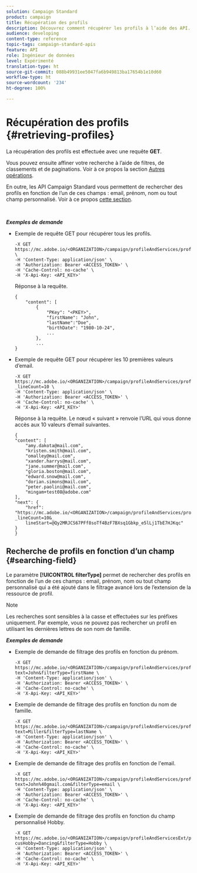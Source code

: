 ```yaml
---
solution: Campaign Standard
product: campaign
title: Récupération des profils
description: Découvrez comment récupérer les profils à l’aide des API.
audience: developing
content-type: reference
topic-tags: campaign-standard-apis
feature: API
role: Ingénieur de données
level: Expérimenté
translation-type: ht
source-git-commit: 088b49931ee5047fa6b949813ba17654b1e10d60
workflow-type: ht
source-wordcount: '234'
ht-degree: 100%

---
```



# Récupération des profils {#retrieving-profiles}

La récupération des profils est effectuée avec une requête **GET**.

Vous pouvez ensuite affiner votre recherche à l’aide de filtres, de classements et de paginations. Voir à ce propos la section [Autres opérations](../../api/using/sorting.md).

En outre, les API Campaign Standard vous permettent de rechercher des profils en fonction de l’un de ces champs : email, prénom, nom ou tout champ personnalisé. Voir à ce propos [cette section](#searching-field).

<br/>

***Exemples de demande***

* Exemple de requête GET pour récupérer tous les profils.

   ```
   -X GET https://mc.adobe.io/<ORGANIZATION>/campaign/profileAndServices/profile \
   -H 'Content-Type: application/json' \
   -H 'Authorization: Bearer <ACCESS_TOKEN>' \
   -H 'Cache-Control: no-cache' \
   -H 'X-Api-Key: <API_KEY>'
   ```

   Réponse à la requête.

   ```
   {
       "content": [
           {
               "PKey": "<PKEY>",
               "firstName": "John",
               "lastName":"Doe",
               "birthDate": "1980-10-24",
               ...
           },
           ...
   }
   ```

* Exemple de requête GET pour récupérer les 10 premières valeurs d’email.

   ```
   -X GET https://mc.adobe.io/<ORGANIZATION>/campaign/profileAndServices/profile/email?_lineCount=10 \
   -H 'Content-Type: application/json' \
   -H 'Authorization: Bearer <ACCESS_TOKEN>' \
   -H 'Cache-Control: no-cache' \
   -H 'X-Api-Key: <API_KEY>'
   ```

   Réponse à la requête. Le nœud « suivant » renvoie l’URL qui vous donne accès aux 10 valeurs d’email suivantes.

   ```
   {
   "content": [
       "amy.dakota@mail.com",
       "kristen.smith@mail.com",
       "omalley@mail.com",
       "xander.harrys@mail.com",
       "jane.summer@mail.com",
       "gloria.boston@mail.com",
       "edward.snow@mail.com",
       "dorian.simons@mail.com",
       "peter.paolini@mail.com",
       "mingam+test08@adobe.com"
   ],
   "next": {
       "href": "https://mc.adobe.io/<ORGANIZATION>/campaign/profileAndServices/profile/email?_lineCount=10&_
       lineStart=@Qy2MRJCS67PFf8soTf4BzF7BXsq1Gbkp_e5lLj1TbE7HJKqc"
   }
   }
   ```

## Recherche de profils en fonction d’un champ {#searching-field}

Le paramètre **[!UICONTROL filterType]** permet de rechercher des profils en fonction de l’un de ces champs : email, prénom, nom ou tout champ personnalisé qui a été ajouté dans le filtrage avancé lors de l’extension de la ressource de profil.

>[!NOTE]
>
>Les recherches sont sensibles à la casse et effectuées sur les préfixes uniquement. Par exemple, vous ne pouvez pas rechercher un profil en utilisant les dernières lettres de son nom de famille.

***Exemples de demande***

* Exemple de demande de filtrage des profils en fonction du prénom.

   ```
   -X GET https://mc.adobe.io/<ORGANIZATION>/campaign/profileAndServices/profile/byText?text=John&filterType=firstName \
   -H 'Content-Type: application/json' \
   -H 'Authorization: Bearer <ACCESS_TOKEN>' \
   -H 'Cache-Control: no-cache' \
   -H 'X-Api-Key: <API_KEY>'
   ```

* Exemple de demande de filtrage des profils en fonction du nom de famille.

   ```
   -X GET https://mc.adobe.io/<ORGANIZATION>/campaign/profileAndServices/profile/byText?text=Miller&filterType=lastName \
   -H 'Content-Type: application/json' \
   -H 'Authorization: Bearer <ACCESS_TOKEN>' \
   -H 'Cache-Control: no-cache' \
   -H 'X-Api-Key: <API_KEY>'
   ```

* Exemple de demande de filtrage des profils en fonction de l&#39;email.

   ```
   -X GET https://mc.adobe.io/<ORGANIZATION>/campaign/profileAndServices/profile/byText?text=John%40gmail.com&filterType=email \
   -H 'Content-Type: application/json' \
   -H 'Authorization: Bearer <ACCESS_TOKEN>' \
   -H 'Cache-Control: no-cache' \
   -H 'X-Api-Key: <API_KEY>'
   ```

* Exemple de demande de filtrage des profils en fonction du champ personnalisé Hobby.

   ```
   -X GET https://mc.adobe.io/<ORGANIZATION>/campaign/profileAndServicesExt/profile/byText?cusHobby=Dancing&filterType=Hobby \
   -H 'Content-Type: application/json' \
   -H 'Authorization: Bearer <ACCESS_TOKEN>' \
   -H 'Cache-Control: no-cache' \
   -H 'X-Api-Key: <API_KEY>'
   ```
